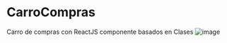 # CarroCompras
Carro de compras con ReactJS componente basados en Clases
![image](https://user-images.githubusercontent.com/69565311/224566425-2b853596-fda4-4ea7-ad98-3d6615819931.png)
